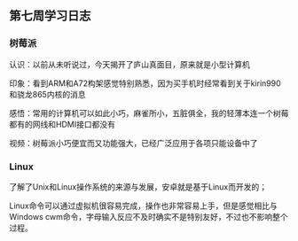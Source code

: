 ## 第七周学习日志

### 树莓派

认识：以前从未听说过，今天揭开了庐山真面目，原来就是小型计算机

印象：看到ARM和A72构架感觉特别熟悉，因为买手机时经常看到关于kirin990 和骁龙865内核的消息

感悟：常用的计算机可以如此小巧，麻雀所小，五脏俱全，我的轻薄本连一个树莓都有的网线和HDMI接口都没有

视频：树莓派小巧便宜而又功能强大，已经广泛应用于各项只能设备中了

### Linux

了解了Unix和Linux操作系统的来源与发展，安卓就是基于Linux而开发的；

Linux命令可以通过虚拟机很容易完成，操作也非常容易上手，但是感觉相比与Windows cwm命令，字母输入反应不及时确实不是特别友好，不过也不影响整个过程。